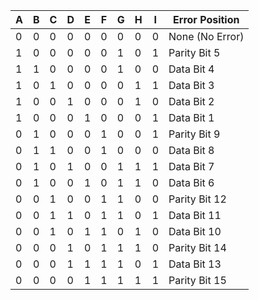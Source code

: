 
| A | B | C | D | E | F | G | H | I | Error Position       |
|---|---|---|---|---|---|---|---|---|----------------------|
| 0 | 0 | 0 | 0 | 0 | 0 | 0 | 0 | 0 | None (No Error)      |
| 1 | 0 | 0 | 0 | 0 | 0 | 1 | 0 | 1 | Parity Bit 5         |
| 1 | 1 | 0 | 0 | 0 | 0 | 1 | 0 | 0 | Data Bit 4           |
| 1 | 0 | 1 | 0 | 0 | 0 | 0 | 1 | 1 | Data Bit 3           |
| 1 | 0 | 0 | 1 | 0 | 0 | 0 | 1 | 0 | Data Bit 2           |
| 1 | 0 | 0 | 0 | 1 | 0 | 0 | 0 | 1 | Data Bit 1           |
| 0 | 1 | 0 | 0 | 0 | 1 | 0 | 0 | 1 | Parity Bit 9         |
| 0 | 1 | 1 | 0 | 0 | 1 | 0 | 0 | 0 | Data Bit 8           |
| 0 | 1 | 0 | 1 | 0 | 0 | 1 | 1 | 1 | Data Bit 7           |
| 0 | 1 | 0 | 0 | 1 | 0 | 1 | 1 | 0 | Data Bit 6           |
| 0 | 0 | 1 | 0 | 0 | 1 | 1 | 0 | 0 | Parity Bit 12        |
| 0 | 0 | 1 | 1 | 0 | 1 | 1 | 0 | 1 | Data Bit 11          |
| 0 | 0 | 1 | 0 | 1 | 1 | 0 | 1 | 0 | Data Bit 10          |
| 0 | 0 | 0 | 1 | 0 | 1 | 1 | 1 | 0 | Parity Bit 14        |
| 0 | 0 | 0 | 1 | 1 | 1 | 1 | 0 | 1 | Data Bit 13          |
| 0 | 0 | 0 | 0 | 1 | 1 | 1 | 1 | 1 | Parity Bit 15        |
